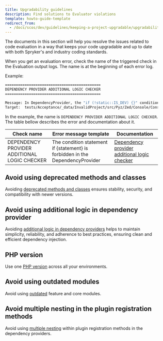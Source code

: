 ```yaml
---
title: Upgradability guidelines
description: Find solutions to Evaluator violations
template: howto-guide-template
redirect_from:
  - /docs/scos/dev/guidelines/keeping-a-project-upgradable/upgradability-guidelines/upgradability-guidelines.html
---
```


The documents in this section will help you resolve the issues related to code evaluation in a way that keeps your code upgradable and up to date with both Spryker's and industry coding standards.

When you get an evaluation error, check the name of the triggered check in the Evaluation output logs. The name is at the beginning of each error log.

Example:
```bash
============================================
DEPENDENCY PROVIDER ADDITIONAL LOGIC CHECKER
============================================

Message: In DependencyProvider, the "if (!static::IS_DEV) {}" conditional statement is forbidden.
Target:  tests/Acceptance/_data/InvalidProject/src/Pyz/Zed/Console/ConsoleDependencyProvider.php
```

In the example, the name is `DEPENDENCY PROVIDER ADDITIONAL LOGIC CHECKER`. The table bellow describes the error and documentation about it.

<div class="width-100">


| Check name  | Error message template                                                   | Documentation                                                                                                                                                                          |
| ----------- |--------------------------------------------------------------------------|----------------------------------------------------------------------------------------------------------------------------------------------------------------------------------------|
| DEPENDENCY PROVIDER ADDITIONAL LOGIC CHECKER | The condition statement if {statement} is forbidden in the DependencyProvider | [Dependency provider additional logic checker](/docs/dg/dev/guidelines/keeping-a-project-upgradable/upgradability-guidelines/additional-logic-in-dependency-provider.html) |

</div>

## Avoid using deprecated methods and classes
Avoiding [deprecated methods and classes](/docs/scos/dev/updating-spryker/updating-spryker.html) ensures stability, security, and compatibility with newer versions.

## Avoid using additional logic in dependency provider
Avoiding [additional logic in dependency providers](/docs/dg/dev/guidelines/keeping-a-project-upgradable/upgradability-guidelines/additional-logic-in-dependency-provider.html) helps to maintain simplicity, reliability, and adherence to best practices, ensuring clean and efficient dependency injection.

## PHP version
Use one [PHP version](/docs/dg/dev/guidelines/keeping-a-project-upgradable/upgradability-guidelines/php-version.html) across all your environments.

## Avoid using outdated modules
Avoid using [outdated](/docs/dg/dev/guidelines/keeping-a-project-upgradable/upgradability-guidelines/minimum-allowed-shop-version.html) feature and core modules.

## Avoid multiple nesting in the plugin registration methods
Avoid using [multiple nesting](/docs/dg/dev/guidelines/keeping-a-project-upgradable/upgradability-guidelines/multidimensional-array.html) within plugin registration methods in the dependency providers.
